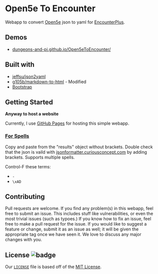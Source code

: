# Open5e To Encounter

Webapp to convert [Open5e](https://api.open5e.com/) json to yaml for [EncounterPlus](https://encounter.plus/).

## Demos
* [dungeons-and-pi.github.io/Open5eToEncounter/](https://dungeons-and-pi.github.io/Open5eToEncounter/)

## Built with
* [jeffsu/json2yaml](https://github.com/jeffsu/json2yaml)
* [g105b/markdown-to-html](https://github.com/g105b/markdown-to-html) - Modified
* [Bootstrap](https://getbootstrap.com)

## Getting Started

**Anyway to host a website**

Currently, I use [GitHub Pages](https://pages.github.com/) for hosting this simple webapp. 

### [For Spells](https://dungeons-and-pi.github.io/Open5eToEncounter/#spell)

Copy and paste from the "results" object without brackets. Double check that the json is vaild with [jsonformatter.curiousconcept.com](https://jsonformatter.curiousconcept.com/) by adding brackets. Supports multiple spells. 

Control-F these terms:
* `- `
* `\xAD`

## Contributing

Pull requests are welcome. If you find any problem(s) in this webapp, feel free to submit an issue. This includes stuff like vulnerabilities, or even the most trivial issues (such as typoes.) If you know how to fix an issue, feel free to make a pull request for the issue. If you would like to suggest a feature or change, submit it as an issue as well; it will be given the appropriate tag once we have seen it. We love to discuss any major changes with you.

## License ![badge](https://badgen.net/github/license/pisaucer/boredhtml)

Our [`LICENSE`](LICENSE) file is based off of the [MIT License](https://choosealicense.com/licenses/mit/).
